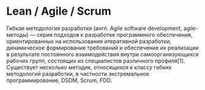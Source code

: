 # Lean / Agile / Scrum

Гибкая методология разработки \(англ. Agile software development, agile-методы\) — серия подходов к разработке программного обеспечения, ориентированных на использование итеративной разработки, динамическое формирование требований и обеспечение их реализации в результате постоянного взаимодействия внутри самоорганизующихся рабочих групп, состоящих из специалистов различного профиля\[1\]. Существует несколько методик, относящихся к классу гибких методологий разработки, в частности экстремальное программирование, DSDM, Scrum, FDD.

